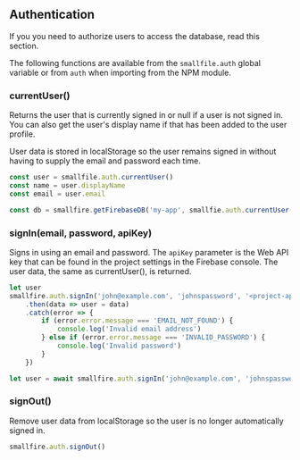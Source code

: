 

## Authentication
If you you need to authorize users to access the database, read this section.

The following functions are available from the `smallfile.auth` global variable or from `auth` when importing from the NPM module.

### **currentUser()**
Returns the user that is currently signed in or null if a user is not signed in. You can also get the user's display name if that has been added to the user profile.

User data is stored in localStorage so the user remains signed in without having to supply the email and password each time.

``` javascript
const user = smallfile.auth.currentUser()
const name = user.displayName
const email = user.email

const db = smallfire.getFirebaseDB('my-app', smallfie.auth.currentUser())
```

### **signIn(email, password, apiKey)**
Signs in using an email and password. The `apiKey` parameter is the Web API key that can be found in the project settings in the Firebase console. The user data, the same as currentUser(), is returned.

``` javascript
let user
smallfire.auth.signIn('john@example.com', 'johnspassword', '<project-api-key>')
	.then(data => user = data)
	.catch(error => {
		if (error.error.message === 'EMAIL_NOT_FOUND') {
			console.log('Invalid email address')
		} else if (error.error.message === 'INVALID_PASSWORD') {
			console.log('Invalid password')
		}
	})
```
``` javascript
let user = await smallfire.auth.signIn('john@example.com', 'johnspassword', '<project-api-key>')
```

### **signOut()**
Remove user data from localStorage so the user is no longer automatically signed in.
``` javascript
smallfire.auth.signOut()
```
